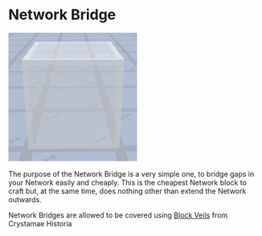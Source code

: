 # Network Bridge

![Network Bridge](../../.gitbook/assets/tile_network_bridge.png)

The purpose of the Network Bridge is a very simple one, to bridge gaps in your Network easily and cheaply. This is the cheapest Network block to craft but, at the same time, does nothing other than  extend the Network outwards.

Network Bridges are allowed to be covered using [Block Veils](../../crystamae-historia/tools/block-veil.md) from Crystamae Historia
